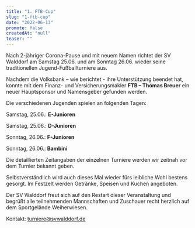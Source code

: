 ```yaml
---
title: "1. FTB-Cup"
slug: "1-ftb-cup"
date: "2022-06-13"
promote: false
createdAt: "null"
teaser: ""
---
```

Nach 2-jähriger Corona-Pause und mit neuem Namen richtet der SV Walddorf am Samstag 25.06. und am Sonntag 26.06. wieder seine traditionellen Jugend-Fußballturniere aus.



Nachdem die Volksbank – wie berichtet - ihre Unterstützung beendet hat, konnte mit dem Finanz- und Versicherungsmakler **FTB – Thomas Breuer** ein neuer Hauptsponsor und Namensgeber gefunden werden.


Die verschiedenen Jugenden spielen an folgenden Tagen:


Samstag, 25.06.: **E-Junioren**


Samstag, 25.06.:  **D-Junioren**


Sonntag, 26.06.: **F-Junioren**


Sonntag, 26.06.:  **Bambini**


Die detaillierten Zeitangaben der einzelnen Turniere werden wir zeitnah vor dem Turnier bekannt geben.


Selbstverständlich wird auch dieses Mal wieder fürs leibliche Wohl bestens gesorgt. Im Festzelt werden Getränke, Speisen und Kuchen angeboten.


Der SV Walddorf freut sich auf den Restart dieser Veranstaltung und begrüßt alle teilnehmenden Mannschaften und Zuschauer recht herzlich auf dem Sportgelände Weiherwiesen.


Kontakt: turniere@svwalddorf.de




